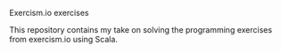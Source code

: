 Exercism.io exercises

This repository contains my take on solving the programming exercises from exercism.io using Scala.
